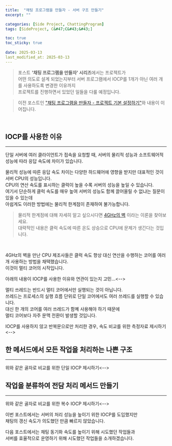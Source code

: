 ```yaml
---
title:  "채팅 프로그램을 만들자 - 서버 구조 만들기"
excerpt: ""

categories: [Side Project, ChattingProgram]
tags: [SideProject, C&#47;C&#43;&#43;]

toc: true
toc_sticky: true
 
date: 2025-03-13
last_modified_at: 2025-03-13
---
```


> 포스트 **'채팅 프로그램을 만들자' 시리즈**에서는 프로젝트가  
> 어떤 의도로 설계 되었는지부터 서버 프로그램에서 IOCP를 1개가 아닌 여러 개를 사용하도록 변경한 이유까지  
> 프로젝트를 진행하면서 있었던 일들을 다룰 예정입니다.  

> 이전 포스트인 ["채팅 프로그램을 만들자 - 프로젝트 기본 설정하기"](https://mgcllee.github.io/posts/ChattingProgram01/)와 내용이 이어집니다.  

<br/>

## IOCP를 사용한 이유
---

단일 서버에 여러 클라이언트가 접속을 요청할 때, 서버의 물리적 성능과 소프트웨어적 성능에 따라 응답 속도에 차이가 있습니다.  

물리적 성능에 따른 응답 속도 차이는 다양한 하드웨어에 영향을 받지만 대표적인 것이 서버 CPU의 성능입니다.  
CPU의 연산 속도를 표시하는 클럭이 높을 수록 서버의 성능을 높일 수 있습니다.  
여기서 단순하게 클럭 속도를 매우 높여 서버의 성능도 함께 끌어올릴 수 없냐는 질문이 있을 수 있는데  
아쉽게도 이러한 방법에는 물리적 한계점이 존재하여 불가능합니다.  

> 물리적 한계점에 대해 자세히 알고 싶으시다면 [4GHz의 벽]() 이라는 이론을 찾아보세요.  
> 대략적인 내용은 클럭 속도에 따른 온도 상승으로 CPU에 문제가 생긴다는 것입니다.  
<br/>

4GHz의 벽을 만난 CPU 제조사들은 클럭 속도 향상 대신 연산을 수행하는 코어를 여러 개 사용하는 방법을 채택했습니다.  
이것이 멀티 코어의 시작입니다.  

<!-->아래의 내용이 IOCP를 사용한 이유와 연관이 있는지 고민...<-->
멀티 쓰레드는 반드시 멀티 코어에서만 실행되는 것이 아닙니다.  
쓰레드는 프로세스의 실행 흐름 단위로 단일 코어에서도 여러 쓰레드를 실행할 수 있습니다.  
대신 한 개의 코어를 여러 쓰레드가 함꼐 사용해야 하기 때문에  
멀티 코어보다 자주 문맥 전환이 발생할 것입니다.  



<!-->IOCP를 사용하지 않고 반복문으로만 처리한 경우, 속도 비교를 위한 측정자료 제시하기<-->

<br/>

## 한 메서드에서 모든 작업을 처리하는 나쁜 구조
---

<!-->위와 같은 골자로 비교를 위한 단일 IOCP 제시하기<-->

<br/>

## 작업을 분류하여 전담 처리 메서드 만들기
---

<!-->위와 같은 골자로 비교를 위한 복수 IOCP 제시하기<-->

<br/>

이번 포스트에서는 서버의 처리 성능을 높이기 위한 IOCP를 도입했지만  
채팅의 갱신 속도가 의도했던 만큼 빠르지 않았습니다.  

다음 포스트에서는 채팅 동기화 속도를 높이기 위해 시도했던 작업들과  
서버를 효율적으로 운영하기 위해 시도했던 작업들을 소개하겠습니다.  
